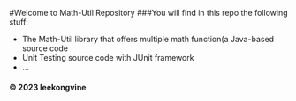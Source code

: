 #Welcome to Math-Util Repository
###You will find in this repo the following stuff:
* The Math-Util library that offers multiple math function(a Java-based source code
* Unit Testing source code with JUnit framework
* ...
#### © 2023 leekongvine
